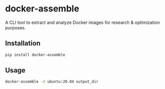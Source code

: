 # docker-assemble

A CLI tool to extract and analyze Docker images for research & optimization purposes.

## Installation

```bash
pip install docker-assemble
```

## Usage

```bash
docker-assemble -d ubuntu:20.04 output_dir
```